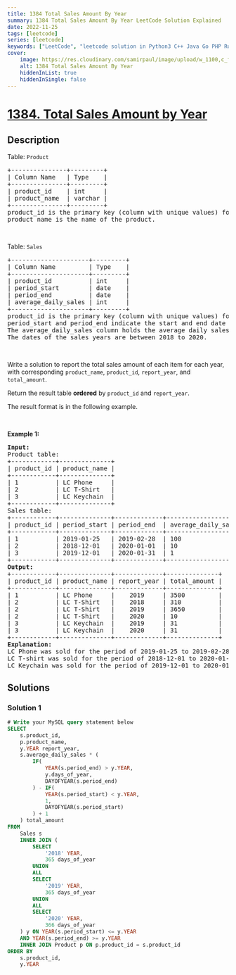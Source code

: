 ```yaml
---
title: 1384 Total Sales Amount By Year
summary: 1384 Total Sales Amount By Year LeetCode Solution Explained
date: 2022-11-25
tags: [leetcode]
series: [leetcode]
keywords: ["LeetCode", "leetcode solution in Python3 C++ Java Go PHP Ruby Swift TypeScript Rust C# JavaScript C", "1384 Total Sales Amount By Year LeetCode Solution Explained in all languages"]
cover:
    image: https://res.cloudinary.com/samirpaul/image/upload/w_1100,c_fit,co_rgb:FFFFFF,l_text:Arial_75_bold:1384 Total Sales Amount By Year - Solution Explained/problem-solving.webp
    alt: 1384 Total Sales Amount By Year
    hiddenInList: true
    hiddenInSingle: false
---
```



# [1384. Total Sales Amount by Year](https://leetcode.com/problems/total-sales-amount-by-year)


## Description

<p>Table: <code>Product</code></p>

<pre>
+---------------+---------+
| Column Name   | Type    |
+---------------+---------+
| product_id    | int     |
| product_name  | varchar |
+---------------+---------+
product_id is the primary key (column with unique values) for this table.
product_name is the name of the product.
</pre>

<p>&nbsp;</p>

<p>Table: <code>Sales</code></p>

<pre>
+---------------------+---------+
| Column Name         | Type    |
+---------------------+---------+
| product_id          | int     |
| period_start        | date    |
| period_end          | date    |
| average_daily_sales | int     |
+---------------------+---------+
product_id is the primary key (column with unique values) for this table. 
period_start and period_end indicate the start and end date for the sales period, and both dates are inclusive.
The average_daily_sales column holds the average daily sales amount of the items for the period.
The dates of the sales years are between 2018 to 2020.
</pre>

<p>&nbsp;</p>

<p>Write a solution to report the total sales amount of each item for each year, with corresponding <code>product_name</code>, <code>product_id</code>, <code>report_year</code>, and <code>total_amount</code>.</p>

<p>Return the result table <strong>ordered</strong> by <code>product_id</code> and <code>report_year</code>.</p>

<p>The result format is in the following example.</p>

<p>&nbsp;</p>
<p><strong class="example">Example 1:</strong></p>

<pre>
<strong>Input:</strong> 
Product table:
+------------+--------------+
| product_id | product_name |
+------------+--------------+
| 1          | LC Phone     |
| 2          | LC T-Shirt   |
| 3          | LC Keychain  |
+------------+--------------+
Sales table:
+------------+--------------+-------------+---------------------+
| product_id | period_start | period_end  | average_daily_sales |
+------------+--------------+-------------+---------------------+
| 1          | 2019-01-25   | 2019-02-28  | 100                 |
| 2          | 2018-12-01   | 2020-01-01  | 10                  |
| 3          | 2019-12-01   | 2020-01-31  | 1                   |
+------------+--------------+-------------+---------------------+
<strong>Output:</strong> 
+------------+--------------+-------------+--------------+
| product_id | product_name | report_year | total_amount |
+------------+--------------+-------------+--------------+
| 1          | LC Phone     |    2019     | 3500         |
| 2          | LC T-Shirt   |    2018     | 310          |
| 2          | LC T-Shirt   |    2019     | 3650         |
| 2          | LC T-Shirt   |    2020     | 10           |
| 3          | LC Keychain  |    2019     | 31           |
| 3          | LC Keychain  |    2020     | 31           |
+------------+--------------+-------------+--------------+
<strong>Explanation:</strong> 
LC Phone was sold for the period of 2019-01-25 to 2019-02-28, and there are 35 days for this period. Total amount 35*100 = 3500. 
LC T-shirt was sold for the period of 2018-12-01 to 2020-01-01, and there are 31, 365, 1 days for years 2018, 2019 and 2020 respectively.
LC Keychain was sold for the period of 2019-12-01 to 2020-01-31, and there are 31, 31 days for years 2019 and 2020 respectively.
</pre>

## Solutions

### Solution 1

<!-- tabs:start -->

```sql
# Write your MySQL query statement below
SELECT
    s.product_id,
    p.product_name,
    y.YEAR report_year,
    s.average_daily_sales * (
        IF(
            YEAR(s.period_end) > y.YEAR,
            y.days_of_year,
            DAYOFYEAR(s.period_end)
        ) - IF(
            YEAR(s.period_start) < y.YEAR,
            1,
            DAYOFYEAR(s.period_start)
        ) + 1
    ) total_amount
FROM
    Sales s
    INNER JOIN (
        SELECT
            '2018' YEAR,
            365 days_of_year
        UNION
        ALL
        SELECT
            '2019' YEAR,
            365 days_of_year
        UNION
        ALL
        SELECT
            '2020' YEAR,
            366 days_of_year
    ) y ON YEAR(s.period_start) <= y.YEAR
    AND YEAR(s.period_end) >= y.YEAR
    INNER JOIN Product p ON p.product_id = s.product_id
ORDER BY
    s.product_id,
    y.YEAR
```

<!-- tabs:end -->

<!-- end -->
